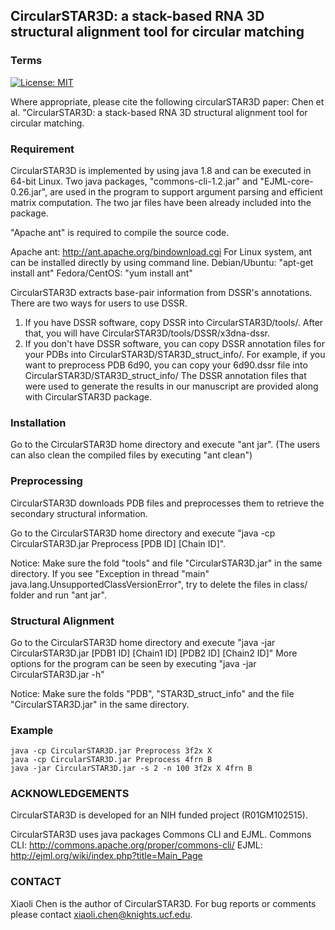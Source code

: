 ## CircularSTAR3D: a stack-based RNA 3D structural alignment tool for circular matching

### Terms

[![License: MIT](https://img.shields.io/badge/License-MIT-yellow.svg)](https://opensource.org/licenses/MIT)  

Where appropriate, please cite the following circularSTAR3D paper:
Chen et al. "CircularSTAR3D: a stack-based RNA 3D structural alignment tool for circular matching.

### Requirement
CircularSTAR3D is implemented by using java 1.8 and can be executed in 64-bit 
Linux. Two java packages, "commons-cli-1.2.jar" and "EJML-core-0.26.jar", 
are used in the program to support argument parsing and efficient 
matrix computation. The two jar files have been already included into the package.

 "Apache ant" is required to compile the source code.

Apache ant: http://ant.apache.org/bindownload.cgi 
For Linux system, ant can be installed directly by using command line.
Debian/Ubuntu: "apt-get install ant"
Fedora/CentOS: "yum install ant"

CircularSTAR3D extracts base-pair information from DSSR's annotations. There are two ways for users to use DSSR.
1. If you have DSSR software, copy DSSR into CircularSTAR3D/tools/. After that, you will have CircularSTAR3D/tools/DSSR/x3dna-dssr.
2. If you don't have DSSR software, you can copy DSSR annotation files for your PDBs into CircularSTAR3D/STAR3D_struct_info/.
   For example, if you want to preprocess PDB 6d90, you can copy your 6d90.dssr file into CircularSTAR3D/STAR3D_struct_info/
   The DSSR annotation files that were used to generate the results in our manuscript are provided along with CircularSTAR3D package.

### Installation
Go to the CircularSTAR3D home directory and execute "ant jar".
(The users can also clean the compiled files by executing "ant clean")

### Preprocessing
CircularSTAR3D downloads PDB files and preprocesses them to retrieve the 
secondary structural information.

Go to the CircularSTAR3D home directory and execute 
"java -cp CircularSTAR3D.jar Preprocess [PDB ID] [Chain ID]".

Notice: Make sure the fold "tools" and file "CircularSTAR3D.jar" in the same directory. If you see "Exception in thread "main" java.lang.UnsupportedClassVersionError", try to delete the files in class/ folder and run "ant jar".

### Structural Alignment
Go to the CircularSTAR3D home directory and execute 
"java -jar CircularSTAR3D.jar [PDB1 ID] [Chain1 ID] [PDB2 ID] [Chain2 ID]"
More options for the program can be seen by executing 
"java -jar CircularSTAR3D.jar -h"

Notice: Make sure the folds "PDB", "STAR3D_struct_info" and the file "CircularSTAR3D.jar" 
in the same directory. 

### Example
```
java -cp CircularSTAR3D.jar Preprocess 3f2x X
java -cp CircularSTAR3D.jar Preprocess 4frn B
java -jar CircularSTAR3D.jar -s 2 -n 100 3f2x X 4frn B
```

### ACKNOWLEDGEMENTS
CircularSTAR3D is developed for an NIH funded project (R01GM102515).

CircularSTAR3D uses java packages Commons CLI and EJML.
Commons CLI: http://commons.apache.org/proper/commons-cli/
EJML: http://ejml.org/wiki/index.php?title=Main_Page
  
### CONTACT
Xiaoli Chen is the author of CircularSTAR3D. For bug reports or comments please contact xiaoli.chen@knights.ucf.edu.
